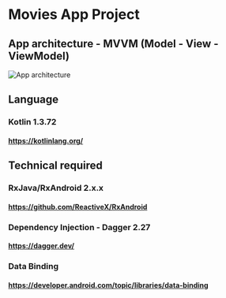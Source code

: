 # Movies App Project

## App architecture - MVVM  (Model - View - ViewModel)

![App architecture](https://github.com/linnguyen/movies/blob/master/final-architecture_android.png)

## Language
### Kotlin 1.3.72
#### https://kotlinlang.org/

## Technical required
### RxJava/RxAndroid 2.x.x
#### https://github.com/ReactiveX/RxAndroid

### Dependency Injection - Dagger 2.27
#### https://dagger.dev/

### Data Binding 
#### https://developer.android.com/topic/libraries/data-binding
